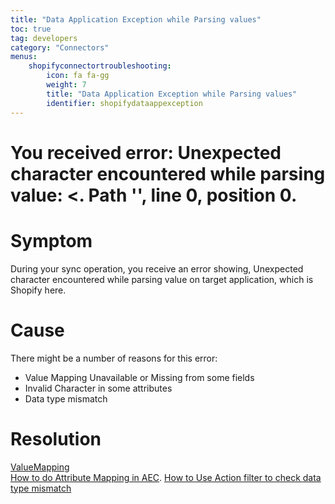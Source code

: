 ```yaml
---
title: "Data Application Exception while Parsing values"
toc: true
tag: developers
category: "Connectors"
menus: 
    shopifyconnectortroubleshooting:
        icon: fa fa-gg
        weight: 7
        title: "Data Application Exception while Parsing values"
        identifier: shopifydataappexception
---
```


# You received error: Unexpected character encountered while parsing value: <. Path '', line 0, position 0.

# Symptom

During your sync operation, you receive an error showing, Unexpected character encountered while parsing value
on target application, which is Shopify here. 

# Cause

There might be a number of reasons for this error: 

- Value Mapping Unavailable or Missing from some fields
- Invalid Character in some attributes
- Data type mismatch

# Resolution

[ValueMapping](/transformation/using-lookups-for-value-exchange/)  
[How to do Attribute Mapping in AEC](/transformation/steps-to-cutomize-prebuilt-mapping/#implementing-attribute-mapping).
[How to Use Action filter to check data type mismatch](/transformation/working-with-schemas-action-filter/)  




